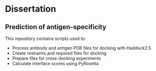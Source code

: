 # Dissertation 
## Prediction of antigen-specificity

This repository contains scripts used to:
- Process antibody and antigen PDB files for docking with Haddock2.5
- Create restraints and required files for docking 
- Prepare files for cross-docking experiments
- Calculate interface scores using PyRosetta
